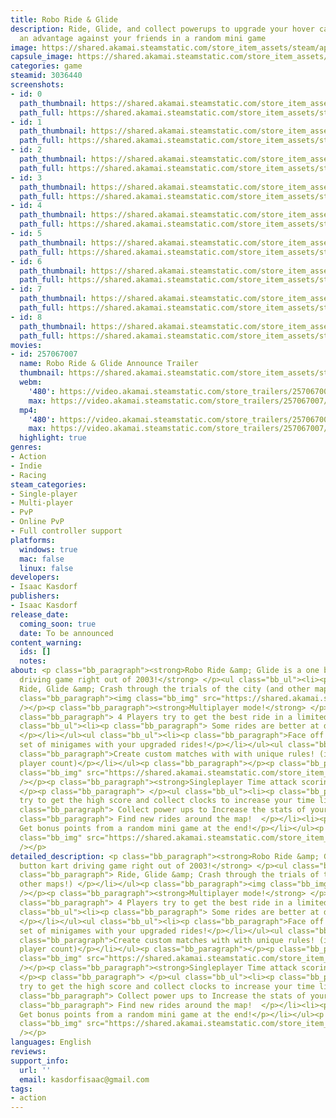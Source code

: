 ```yaml
---
title: Robo Ride & Glide
description: Ride, Glide, and collect powerups to upgrade your hover car, and gain
  an advantage against your friends in a random mini game
image: https://shared.akamai.steamstatic.com/store_item_assets/steam/apps/3036440/header.jpg?t=1732860148
capsule_image: https://shared.akamai.steamstatic.com/store_item_assets/steam/apps/3036440/9137d066c04b5386acbcb41275b6d1495acd38bd/capsule_231x87.jpg?t=1732860148
categories: game
steamid: 3036440
screenshots:
- id: 0
  path_thumbnail: https://shared.akamai.steamstatic.com/store_item_assets/steam/apps/3036440/ss_4bf9213d69f53517ce030f5f223e07b86b5ca3ac.600x338.jpg?t=1732860148
  path_full: https://shared.akamai.steamstatic.com/store_item_assets/steam/apps/3036440/ss_4bf9213d69f53517ce030f5f223e07b86b5ca3ac.1920x1080.jpg?t=1732860148
- id: 1
  path_thumbnail: https://shared.akamai.steamstatic.com/store_item_assets/steam/apps/3036440/ss_bf3408f48dcec7c19665d83f91019be4c00cde05.600x338.jpg?t=1732860148
  path_full: https://shared.akamai.steamstatic.com/store_item_assets/steam/apps/3036440/ss_bf3408f48dcec7c19665d83f91019be4c00cde05.1920x1080.jpg?t=1732860148
- id: 2
  path_thumbnail: https://shared.akamai.steamstatic.com/store_item_assets/steam/apps/3036440/ss_9229e9a1fde91ea4b313912fdb3e898c46589a8c.600x338.jpg?t=1732860148
  path_full: https://shared.akamai.steamstatic.com/store_item_assets/steam/apps/3036440/ss_9229e9a1fde91ea4b313912fdb3e898c46589a8c.1920x1080.jpg?t=1732860148
- id: 3
  path_thumbnail: https://shared.akamai.steamstatic.com/store_item_assets/steam/apps/3036440/ss_81e9397e574b0fbb1b6f117d02909002dff1e6d4.600x338.jpg?t=1732860148
  path_full: https://shared.akamai.steamstatic.com/store_item_assets/steam/apps/3036440/ss_81e9397e574b0fbb1b6f117d02909002dff1e6d4.1920x1080.jpg?t=1732860148
- id: 4
  path_thumbnail: https://shared.akamai.steamstatic.com/store_item_assets/steam/apps/3036440/ss_38c5e43b6c37438161fa3f9217c12b1e0dbb8a41.600x338.jpg?t=1732860148
  path_full: https://shared.akamai.steamstatic.com/store_item_assets/steam/apps/3036440/ss_38c5e43b6c37438161fa3f9217c12b1e0dbb8a41.1920x1080.jpg?t=1732860148
- id: 5
  path_thumbnail: https://shared.akamai.steamstatic.com/store_item_assets/steam/apps/3036440/ss_f4f04e90fcfd729092a74dc1d2fe8471d6673a0d.600x338.jpg?t=1732860148
  path_full: https://shared.akamai.steamstatic.com/store_item_assets/steam/apps/3036440/ss_f4f04e90fcfd729092a74dc1d2fe8471d6673a0d.1920x1080.jpg?t=1732860148
- id: 6
  path_thumbnail: https://shared.akamai.steamstatic.com/store_item_assets/steam/apps/3036440/ss_3380f9808b64783ed4ad11adea7128edb5e7476b.600x338.jpg?t=1732860148
  path_full: https://shared.akamai.steamstatic.com/store_item_assets/steam/apps/3036440/ss_3380f9808b64783ed4ad11adea7128edb5e7476b.1920x1080.jpg?t=1732860148
- id: 7
  path_thumbnail: https://shared.akamai.steamstatic.com/store_item_assets/steam/apps/3036440/ss_a5009d210d16f554be09f2a415792c488e406a8d.600x338.jpg?t=1732860148
  path_full: https://shared.akamai.steamstatic.com/store_item_assets/steam/apps/3036440/ss_a5009d210d16f554be09f2a415792c488e406a8d.1920x1080.jpg?t=1732860148
- id: 8
  path_thumbnail: https://shared.akamai.steamstatic.com/store_item_assets/steam/apps/3036440/ss_cdb388903e8af3b18c6f3d23a466f5cc9a0a58b5.600x338.jpg?t=1732860148
  path_full: https://shared.akamai.steamstatic.com/store_item_assets/steam/apps/3036440/ss_cdb388903e8af3b18c6f3d23a466f5cc9a0a58b5.1920x1080.jpg?t=1732860148
movies:
- id: 257067007
  name: Robo Ride & Glide Announce Trailer
  thumbnail: https://shared.akamai.steamstatic.com/store_item_assets/steam/apps/257067007/bf5002eba1a0e3e21169bccb56b1530a7d30b835/movie_600x337.jpg?t=1729817094
  webm:
    '480': https://video.akamai.steamstatic.com/store_trailers/257067007/movie480_vp9.webm?t=1729817094
    max: https://video.akamai.steamstatic.com/store_trailers/257067007/movie_max_vp9.webm?t=1729817094
  mp4:
    '480': https://video.akamai.steamstatic.com/store_trailers/257067007/movie480.mp4?t=1729817094
    max: https://video.akamai.steamstatic.com/store_trailers/257067007/movie_max.mp4?t=1729817094
  highlight: true
genres:
- Action
- Indie
- Racing
steam_categories:
- Single-player
- Multi-player
- PvP
- Online PvP
- Full controller support
platforms:
  windows: true
  mac: false
  linux: false
developers:
- Isaac Kasdorf
publishers:
- Isaac Kasdorf
release_date:
  coming_soon: true
  date: To be announced
content_warning:
  ids: []
  notes:
about: <p class="bb_paragraph"><strong>Robo Ride &amp; Glide is a one button kart
  driving game right out of 2003!</strong> </p><ul class="bb_ul"><li><p class="bb_paragraph">
  Ride, Glide &amp; Crash through the trials of the city (and other maps!) </p></li></ul><p
  class="bb_paragraph"><img class="bb_img" src="https://shared.akamai.steamstatic.com/store_item_assets/steam/apps/3036440/extras/2024-05-30_01-09-12_Trim-ezgif.com-optimize.gif?t=1732860148"
  /></p><p class="bb_paragraph"><strong>Multiplayer mode!</strong> </p><ul class="bb_ul"><li><p
  class="bb_paragraph"> 4 Players try to get the best ride in a limited time! </p></li></ul><ul
  class="bb_ul"><li><p class="bb_paragraph"> Some rides are better at different stats!
  </p></li></ul><ul class="bb_ul"><li><p class="bb_paragraph">Face off in a random
  set of minigames with your upgraded rides!</p></li></ul><ul class="bb_ul"><li><p
  class="bb_paragraph">Create custom matches with with unique rules! (including increased
  player count)</p></li></ul><p class="bb_paragraph"></p><p class="bb_paragraph"><img
  class="bb_img" src="https://shared.akamai.steamstatic.com/store_item_assets/steam/apps/3036440/extras/2024-07-13_12-47-22_Trim-ezgif.com-cut.gif?t=1732860148"
  /></p><p class="bb_paragraph"><strong>Singleplayer Time attack scoring mode!</strong>
  </p><p class="bb_paragraph"> </p><ul class="bb_ul"><li><p class="bb_paragraph">
  try to get the high score and collect clocks to increase your time limit! </p></li><li><p
  class="bb_paragraph"> Collect power ups to Increase the stats of your ride!</p></li><li><p
  class="bb_paragraph"> Find new rides around the map!  </p></li><li><p class="bb_paragraph">
  Get bonus points from a random mini game at the end!</p></li></ul><p class="bb_paragraph"><img
  class="bb_img" src="https://shared.akamai.steamstatic.com/store_item_assets/steam/apps/3036440/extras/2024-07-13_12-29-06_Trim-ezgif.com-optimize.gif?t=1732860148"
  /></p>
detailed_description: <p class="bb_paragraph"><strong>Robo Ride &amp; Glide is a one
  button kart driving game right out of 2003!</strong> </p><ul class="bb_ul"><li><p
  class="bb_paragraph"> Ride, Glide &amp; Crash through the trials of the city (and
  other maps!) </p></li></ul><p class="bb_paragraph"><img class="bb_img" src="https://shared.akamai.steamstatic.com/store_item_assets/steam/apps/3036440/extras/2024-05-30_01-09-12_Trim-ezgif.com-optimize.gif?t=1732860148"
  /></p><p class="bb_paragraph"><strong>Multiplayer mode!</strong> </p><ul class="bb_ul"><li><p
  class="bb_paragraph"> 4 Players try to get the best ride in a limited time! </p></li></ul><ul
  class="bb_ul"><li><p class="bb_paragraph"> Some rides are better at different stats!
  </p></li></ul><ul class="bb_ul"><li><p class="bb_paragraph">Face off in a random
  set of minigames with your upgraded rides!</p></li></ul><ul class="bb_ul"><li><p
  class="bb_paragraph">Create custom matches with with unique rules! (including increased
  player count)</p></li></ul><p class="bb_paragraph"></p><p class="bb_paragraph"><img
  class="bb_img" src="https://shared.akamai.steamstatic.com/store_item_assets/steam/apps/3036440/extras/2024-07-13_12-47-22_Trim-ezgif.com-cut.gif?t=1732860148"
  /></p><p class="bb_paragraph"><strong>Singleplayer Time attack scoring mode!</strong>
  </p><p class="bb_paragraph"> </p><ul class="bb_ul"><li><p class="bb_paragraph">
  try to get the high score and collect clocks to increase your time limit! </p></li><li><p
  class="bb_paragraph"> Collect power ups to Increase the stats of your ride!</p></li><li><p
  class="bb_paragraph"> Find new rides around the map!  </p></li><li><p class="bb_paragraph">
  Get bonus points from a random mini game at the end!</p></li></ul><p class="bb_paragraph"><img
  class="bb_img" src="https://shared.akamai.steamstatic.com/store_item_assets/steam/apps/3036440/extras/2024-07-13_12-29-06_Trim-ezgif.com-optimize.gif?t=1732860148"
  /></p>
languages: English
reviews:
support_info:
  url: ''
  email: kasdorfisaac@gmail.com
tags:
- action
---
```


